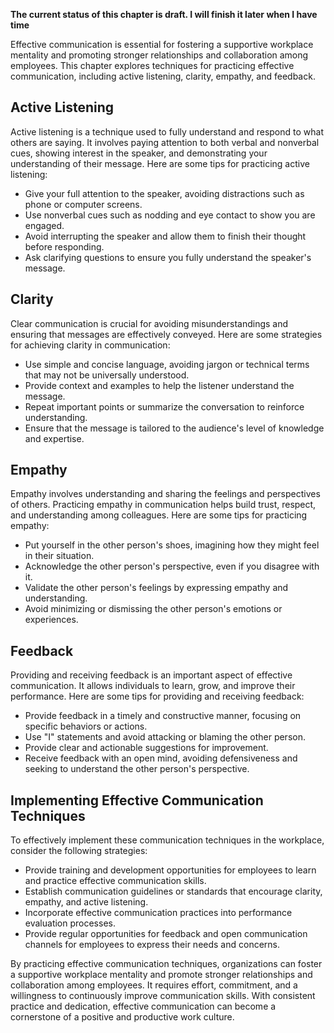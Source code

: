 **The current status of this chapter is draft. I will finish it later when I have time**

Effective communication is essential for fostering a supportive workplace mentality and promoting stronger relationships and collaboration among employees. This chapter explores techniques for practicing effective communication, including active listening, clarity, empathy, and feedback.

**Active Listening**
--------------------

Active listening is a technique used to fully understand and respond to what others are saying. It involves paying attention to both verbal and nonverbal cues, showing interest in the speaker, and demonstrating your understanding of their message. Here are some tips for practicing active listening:

* Give your full attention to the speaker, avoiding distractions such as phone or computer screens.
* Use nonverbal cues such as nodding and eye contact to show you are engaged.
* Avoid interrupting the speaker and allow them to finish their thought before responding.
* Ask clarifying questions to ensure you fully understand the speaker's message.

**Clarity**
-----------

Clear communication is crucial for avoiding misunderstandings and ensuring that messages are effectively conveyed. Here are some strategies for achieving clarity in communication:

* Use simple and concise language, avoiding jargon or technical terms that may not be universally understood.
* Provide context and examples to help the listener understand the message.
* Repeat important points or summarize the conversation to reinforce understanding.
* Ensure that the message is tailored to the audience's level of knowledge and expertise.

**Empathy**
-----------

Empathy involves understanding and sharing the feelings and perspectives of others. Practicing empathy in communication helps build trust, respect, and understanding among colleagues. Here are some tips for practicing empathy:

* Put yourself in the other person's shoes, imagining how they might feel in their situation.
* Acknowledge the other person's perspective, even if you disagree with it.
* Validate the other person's feelings by expressing empathy and understanding.
* Avoid minimizing or dismissing the other person's emotions or experiences.

**Feedback**
------------

Providing and receiving feedback is an important aspect of effective communication. It allows individuals to learn, grow, and improve their performance. Here are some tips for providing and receiving feedback:

* Provide feedback in a timely and constructive manner, focusing on specific behaviors or actions.
* Use "I" statements and avoid attacking or blaming the other person.
* Provide clear and actionable suggestions for improvement.
* Receive feedback with an open mind, avoiding defensiveness and seeking to understand the other person's perspective.

**Implementing Effective Communication Techniques**
---------------------------------------------------

To effectively implement these communication techniques in the workplace, consider the following strategies:

* Provide training and development opportunities for employees to learn and practice effective communication skills.
* Establish communication guidelines or standards that encourage clarity, empathy, and active listening.
* Incorporate effective communication practices into performance evaluation processes.
* Provide regular opportunities for feedback and open communication channels for employees to express their needs and concerns.

By practicing effective communication techniques, organizations can foster a supportive workplace mentality and promote stronger relationships and collaboration among employees. It requires effort, commitment, and a willingness to continuously improve communication skills. With consistent practice and dedication, effective communication can become a cornerstone of a positive and productive work culture.
